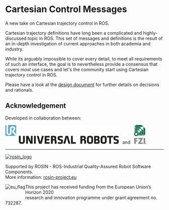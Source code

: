 # Cartesian Control Messages
A new take on Cartesian trajectory control in ROS.

Cartesian trajectory definitions have long been a complicated and highly-discussed topic in ROS.
This set of messages and definitions is the result of an in-depth investigation
of current approaches in both academia and industry.

While its arguably impossible to cover every detail, to meet all requirements
of such an interface, the goal is to nevertheless provide a consensus that
covers _most_ use cases and let's the community start using Cartesian trajectory control in ROS.

Please have a look at the [design document][1] for further details on decisions and rationals.


[1]: https://github.com/fzi-forschungszentrum-informatik/fzi_robot_interface_proposal

## Acknowledgement
Developed in collaboration between:

[<img height="60" alt="Universal Robots A/S" src="doc/resources/ur_logo.jpg">](https://www.universal-robots.com/) &nbsp; and &nbsp;
[<img height="60" alt="FZI Research Center for Information Technology" src="doc/resources/fzi_logo.png">](https://www.fzi.de).

***
<!-- 
    ROSIN acknowledgement from the ROSIN press kit
    @ https://github.com/rosin-project/press_kit
-->

<a href="http://rosin-project.eu">
  <img src="http://rosin-project.eu/wp-content/uploads/rosin_ack_logo_wide.png" 
       alt="rosin_logo" height="60" >
</a>

Supported by ROSIN - ROS-Industrial Quality-Assured Robot Software Components.  
More information: <a href="http://rosin-project.eu">rosin-project.eu</a>

<img src="http://rosin-project.eu/wp-content/uploads/rosin_eu_flag.jpg" 
     alt="eu_flag" height="45" align="left" >  

This project has received funding from the European Union’s Horizon 2020  
research and innovation programme under grant agreement no. 732287. 
